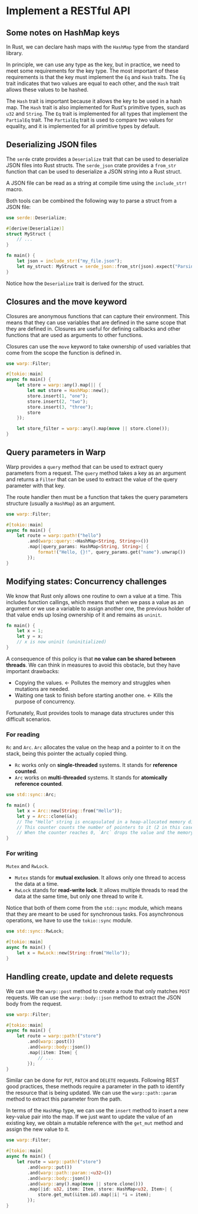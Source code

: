 # Implement a RESTful API

## Some notes on HashMap keys

In Rust, we can declare hash maps with the `HashMap` type from the standard library.

In principle, we can use any type as the key, but in practice, we need to meet some requirements for the key type. The
most important of these requirements is that the key must implement the `Eq` and `Hash` traits. The `Eq` trait indicates
that two values are equal to each other, and the `Hash` trait allows these values to be hashed.

The `Hash` trait is important because it allows the key to be used in a hash map. The `Hash` trait is also implemented
for Rust's primitive types, such as `u32` and `String`. The `Eq` trait is implemented for all types that implement
the `PartialEq` trait. The `PartialEq` trait is used to compare two values for equality, and it is implemented for all
primitive types by default.

## Deserializing JSON files

The `serde` crate provides a `Deserialize` trait that can be used to deserialize JSON files into Rust structs. The
`serde_json` crate provides a `from_str` function that can be used to deserialize a JSON string into a Rust struct.

A JSON file can be read as a string at compile time using the `include_str!` macro.

Both tools can be combined the following way to parse a struct from a JSON file:

```rust
use serde::Deserialize;

#[derive(Deserialize)]
struct MyStruct {
    // ...
}

fn main() {
    let json = include_str!("my_file.json");
    let my_struct: MyStruct = serde_json::from_str(json).expect("Parsing error");
}
```

Notice how the `Deserialize` trait is derived for the struct.

## Closures and the move keyword

Closures are anonymous functions that can capture their environment. This means that they can use variables that are
defined in the same scope that they are defined in. Closures are useful for defining callbacks and other functions that
are used as arguments to other functions.

Closures can use the `move` keyword to take ownership of used variables that come from the scope the function is defined
in.

```rust
use warp::Filter;

#[tokio::main]
async fn main() {
    let store = warp::any().map(|| {
        let mut store = HashMap::new();
        store.insert(1, "one");
        store.insert(2, "two");
        store.insert(3, "three");
        store
    });

    let store_filter = warp::any().map(move || store.clone());
}
```

## Query parameters in Warp

Warp provides a `query` method that can be used to extract query parameters from a request. The `query` method takes a
key as an argument and returns a `Filter` that can be used to extract the value of the query parameter with that key.

The route handler then must be a function that takes the query parameters structure (usually a `HashMap`) as an
argument.

```rust
use warp::Filter;

#[tokio::main]
async fn main() {
    let route = warp::path!("hello")
        .and(warp::query::<HashMap<String, String>>())
        .map(|query_params: HashMap<String, String>| {
            format!("Hello, {}!", query_params.get("name").unwrap())
        });
}
```

## Modifying states: Concurrency challenges

We know that Rust only allows one routine to own a value at a time. This includes function callings, which means that
when we pass a value as an argument or we use a variable to assign another one, the previous holder of that value ends
up losing ownership of it and remains as `uninit`.

```rust
fn main() {
    let x = 1;
    let y = x;
    // x is now uninit (uninitialized)
}
```

A consequence of this policy is that **no value can be shared between threads**. We can think in measures to avoid this
obstacle, but they have important drawbacks:

- Copying the values. <- Pollutes the memory and struggles when mutations are needed.
- Waiting one task to finish before starting another one.  <- Kills the purpose of concurrency.

Fortunately, Rust provides tools to manage data structures under this difficult scenarios.

### For reading

`Rc` and `Arc`. `Arc` allocates the value on the heap and a pointer to it on the stack, being this pointer the actually
copied thing.

- `Rc` works only on **single-threaded** systems. It stands for **reference counted**.
- `Arc` works on **multi-threaded** systems. It stands for **atomically reference counted**.

```rust
use std::sync::Arc;

fn main() {
    let x = Arc::new(String::from("Hello"));
    let y = Arc::clone(&x);
    // The "Hello" string is encapsulated in a heap-allocated memory direction with a counter.
    // This counter counts the number of pointers to it (2 in this case).
    // When the counter reaches 0, `Arc` drops the value and the memory is freed.
}
```

### For writing

`Mutex` and `RwLock`.

- `Mutex` stands for **mutual exclusion**. It allows only one thread to access the data at a time.
- `RwLock` stands for **read-write lock**. It allows multiple threads to read the data at the same time, but only one
  thread to write it.

Notice that both of them come from the `std::sync` module, which means that they are meant to be used for synchronous
tasks. Fos asynchronous operations, we have to use the `tokio::sync` module.

```rust
use std::sync::RwLock;

#[tokio::main]
async fn main() {
    let x = RwLock::new(String::from("Hello"));
}
```

## Handling create, update and delete requests

We can use the `warp::post` method to create a route that only matches `POST` requests. We can use
the `warp::body::json` method to extract the JSON body from the request.

```rust
use warp::Filter;

#[tokio::main]
async fn main() {
    let route = warp::path!("store")
        .and(warp::post())
        .and(warp::body::json())
        .map(|item: Item| {
            // ...
        });
}
```

Similar can be done for `PUT`, `PATCH` and `DELETE` requests. Following REST good practices, these methods require a
parameter in
the path to identify the resource that is being updated. We can use the `warp::path::param` method to extract this
parameter from the path.

In terms of the `HashMap` type, we can use the `insert` method to insert a new key-value pair into the map. If we just
want to update the value of an existing key, we obtain a mutable reference with the `get_mut` method and assign the new
value to it.

```rust
use warp::Filter;

#[tokio::main]
async fn main() {
    let route = warp::path!("store")
        .and(warp::put())
        .and(warp::path::param::<u32>())
        .and(warp::body::json())
        .and(warp::any().map(move || store.clone()))
        .map(|id: u32, item: Item, store: HashMap<u32, Item>| {
            store.get_mut(&item.id).map(|i| *i = item);
        });
}
```
